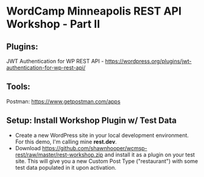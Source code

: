 # WordCamp Minneapolis REST API Workshop - Part II

## Plugins:

JWT Authentication for WP REST API - https://wordpress.org/plugins/jwt-authentication-for-wp-rest-api/ 

## Tools:

Postman: https://www.getpostman.com/apps

## Setup: Install Workshop Plugin w/ Test Data

- Create a new WordPress site in your local development environment.  For this demo, I'm calling mine **rest.dev**.
- Download https://github.com/shawnhooper/wcmsp-rest/raw/master/rest-workshop.zip and install it as a plugin on your test site. 
  This will give you a new Custom Post Type ("restaurant") with some test data populated in it upon activation.
  
